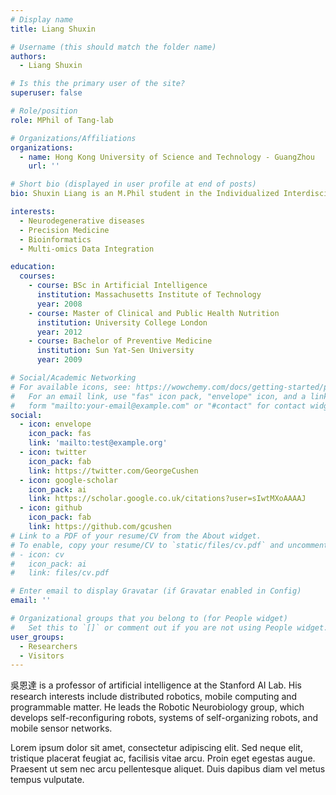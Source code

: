 ```yaml
---
# Display name
title: Liang Shuxin

# Username (this should match the folder name)
authors:
  - Liang Shuxin

# Is this the primary user of the site?
superuser: false

# Role/position
role: MPhil of Tang-lab

# Organizations/Affiliations
organizations:
  - name: Hong Kong University of Science and Technology - GuangZhou
    url: ''

# Short bio (displayed in user profile at end of posts)
bio: Shuxin Liang is an M.Phil student in the Individualized Interdisciplinary Program at the Hong Kong University of Science & Technology (Guangzhou), interested in the field of Future Healthcare Technology. Academically, she got her bachelor’s degree from Sun Yat-sen University and a master’s degree from University College London, majoring in Clinical Nutrition and Public Health. She worked as a research assistant at Hong Kong Polytechnic University for pathological mechanism studies of diabetes mellitus after graduation, and later in 2019, devoted herself to ophthalmological research at Zhongshan Ophthalmic Center, Sun Yat-sen University. Her work included practicing multiple laboratory techniques, metabolomics analysis, clinical data management and statistical analysis, and health promotion education design and implementation.

interests:
  - Neurodegenerative diseases
  - Precision Medicine
  - Bioinformatics
  - Multi-omics Data Integration

education:
  courses:
    - course: BSc in Artificial Intelligence
      institution: Massachusetts Institute of Technology
      year: 2008
    - course: Master of Clinical and Public Health Nutrition
      institution: University College London
      year: 2012
    - course: Bachelor of Preventive Medicine
      institution: Sun Yat-Sen University
      year: 2009

# Social/Academic Networking
# For available icons, see: https://wowchemy.com/docs/getting-started/page-builder/#icons
#   For an email link, use "fas" icon pack, "envelope" icon, and a link in the
#   form "mailto:your-email@example.com" or "#contact" for contact widget.
social:
  - icon: envelope
    icon_pack: fas
    link: 'mailto:test@example.org'
  - icon: twitter
    icon_pack: fab
    link: https://twitter.com/GeorgeCushen
  - icon: google-scholar
    icon_pack: ai
    link: https://scholar.google.co.uk/citations?user=sIwtMXoAAAAJ
  - icon: github
    icon_pack: fab
    link: https://github.com/gcushen
# Link to a PDF of your resume/CV from the About widget.
# To enable, copy your resume/CV to `static/files/cv.pdf` and uncomment the lines below.
# - icon: cv
#   icon_pack: ai
#   link: files/cv.pdf

# Enter email to display Gravatar (if Gravatar enabled in Config)
email: ''

# Organizational groups that you belong to (for People widget)
#   Set this to `[]` or comment out if you are not using People widget.
user_groups:
  - Researchers
  - Visitors
---
```


吳恩達 is a professor of artificial intelligence at the Stanford AI Lab. His research interests include distributed robotics, mobile computing and programmable matter. He leads the Robotic Neurobiology group, which develops self-reconfiguring robots, systems of self-organizing robots, and mobile sensor networks.

Lorem ipsum dolor sit amet, consectetur adipiscing elit. Sed neque elit, tristique placerat feugiat ac, facilisis vitae arcu. Proin eget egestas augue. Praesent ut sem nec arcu pellentesque aliquet. Duis dapibus diam vel metus tempus vulputate.
